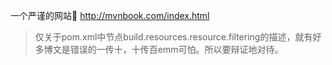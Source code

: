一个严谨的网站:link: http://mvnbook.com/index.html

> 仅关于pom.xml中节点build.resources.resource.filtering的描述，就有好多博文是错误的一传十，十传百emm可怕。所以要辩证地对待。